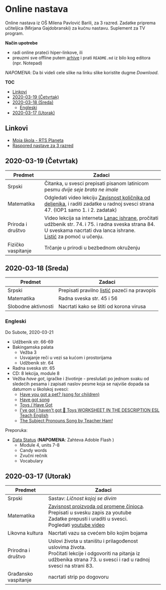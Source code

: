 <!-- omit in toc -->
# Online nastava 

Online nastava iz OŠ Milena Pavlović Barili, za 3 razred. Zadatke priprema učiteljica (Mirjana Gajdobranski) za kućnu nastavu. Suplement za TV program.

**Način upotrebe**

- radi online prateći hiper-linkove, ili
- preuzmi sve offline putem [arhive](https://github.com/majkinetor/online-nastava/archive/master.zip) i prati `README.md` iz bilo kog editora (npr. Notepad)

*NAPOMENA*: Da bi videli cele slike na linku slike koristite dugme *Download*.

**TOC**

- [Linkovi](#linkovi)
- [2020-03-19 (Četvrtak)](#2020-03-19-%c4%8cetvrtak)
- [2020-03-18 (Sreda)](#2020-03-18-sreda)
  - [Engleski](#engleski)
- [2020-03-17 (Utorak)](#2020-03-17-utorak)

## Linkovi

- [Moja škola - RTS Planeta](https://rtsplaneta.rs/video/list/category/524/3-razred)
- [Raspored nastave za 3 razred](https://www.rasporednastave.gov.rs/iii-razred.php)


## 2020-03-19 (Četvrtak)


|      Predmet       |                                                                                                  Zadaci                                                                                                   |
| ------------------ | --------------------------------------------------------------------------------------------------------------------------------------------------------------------------------------------------------- |
| Srpski             | Čitanka, u svesci prepisati  pisanom latinicom pesmu *dvije seje brata ne imale*                                                                                                                          |
| Matematika         | Odgledati video lekciju [Zavisnost količnika od deljenika], i raditi zadatke u radnoj svesci strana 47. (IOP1 samo 1. i 2. zadatak)                                                                       |
| Priroda i društvo  | Video lekcija sa interneta [Lanac ishrane], pročitati udžbenik str. 74. i 75. i radna sveska strana 84.<br>U sveskama nacrtati dva lanca ishrane.<br>[Listić](a/pid/lanac-ishrane.jpg) za pomoć u učenju. |
| Fizičko vaspitanje | Trčanje u prirodi u bezbednom okruženju                                                                                                                                                                   |

[Lanac ishrane]: https://www.youtube.com/watch?v=zeU3NbSRLtE&feature=youtu.be
[Zavisnost količnika od deljenika]: https://www.youtube.com/watch?v=MN_255T_fMc

## 2020-03-18 (Sreda)

|       Predmet       |                                         Zadaci                                          |
| ------------------- | --------------------------------------------------------------------------------------- |
| Srpski              | Prepisati pravilno [listić](a/srp/jadransko_more.jpg) pazeći na pravopis                |
| Matematika          | Radna sveska str. 45 i 56                                                               |
| Slobodne aktivnosti | Nacrtati kako se štiti od korona virusa                                                 |

### Engleski

Do Subote, 2020-03-21

- Udžbenik str. 66-69 
- Bakingamska palata 
    - Vežba 3
    - Usvajanje reči u vezi sa kućom i prostorijama 
    - Udžbenik str. 64
- Radna sveska str. 65
- CD: 8 lekcija, module 8
- Vežba *have got*, igračke i životinje - preslušati po jednom svaku od sledećih pesama i zapisati naslov pesme koja se najviše dopada sa datumom u školskoj svesci:
    - [Have you got a pet? (song for children)](https://www.youtube.com/watch?v=6qh_qTOgkhY&feature=youtu.be)
    - [Have got song](https://www.youtube.com/watch?v=zxl7RXsnDA4&feature=youtu.be)
    - [Toys / Have Got](https://www.youtube.com/watch?v=qAFZU1qliJI&feature=youtu.be)
    - [I've got I haven't got 🙂 Toys WORKSHEET IN THE DESCRIPTION ESL Teach English](https://www.youtube.com/watch?v=ibTiIaI6KsE&feature=youtu.be)
    - [The Subject Pronouns Song by Teacher Ham!](https://www.youtube.com/watch?v=9BmvvC9qe2s&feature=youtu.be)

Preporuka:

- [Data Status](https://www.mmpublications.com/Serbia/) (**NAPOMENA**: Zahteva Adoble Flash )
    - Module 4, units 7-8  
    - Candy words
    - Zvučni rečnik
    - Vocabulary

## 2020-03-17 (Utorak)

|       Predmet        |                                                                                   Zadaci                                                                                    |
| -------------------- | --------------------------------------------------------------------------------------------------------------------------------------------------------------------------- |
| Srpski               | Sastav: *Ličnost kojoj se divim*                                                                                                                                            |
| Matematika           | [Zavisnost proizvoda od promene činioca](a/mat/zavisnost-proizvoda-od-cinilaca.jpg).<br>Prepisati u svesku zapis za youtube<br> Zadatke prepusti i uraditi u svesci. <br> Pogledati [youtube video](https://www.youtube.com/watch?v=94lh6Le_Dmc&feature=youtu.be)                                                   |
| Likovna kultura      | Nacrtati vazu sa cvećem bilo kojim bojama                                                                                                                                   |
| Prirodna i društvo   | Uslovi života u staništu i prilagođenost uslovima života.<br>Pročitati lekcije i odgovoriti na pitanja iz udžbenika strana 73. u svesci i rad u radnoj svesci na strani 83. |
| Građansko vaspitanje | nacrtati strip po dogovoru                                                                                                                                                  |
